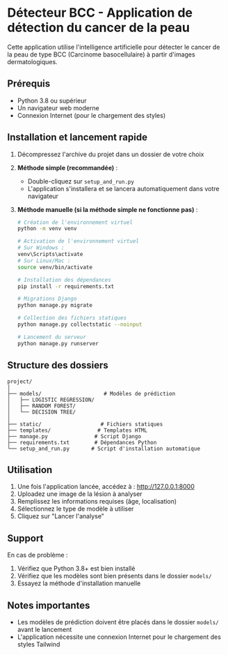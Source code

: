 # Détecteur BCC - Application de détection du cancer de la peau

Cette application utilise l'intelligence artificielle pour détecter le cancer de la peau de type BCC (Carcinome basocellulaire) à partir d'images dermatologiques.

## Prérequis

- Python 3.8 ou supérieur
- Un navigateur web moderne
- Connexion Internet (pour le chargement des styles)

## Installation et lancement rapide

1. Décompressez l'archive du projet dans un dossier de votre choix

2. **Méthode simple (recommandée)** :
   - Double-cliquez sur `setup_and_run.py`
   - L'application s'installera et se lancera automatiquement dans votre navigateur

3. **Méthode manuelle (si la méthode simple ne fonctionne pas)** :
   ```bash
   # Création de l'environnement virtuel
   python -m venv venv

   # Activation de l'environnement virtuel
   # Sur Windows :
   venv\Scripts\activate
   # Sur Linux/Mac :
   source venv/bin/activate

   # Installation des dépendances
   pip install -r requirements.txt

   # Migrations Django
   python manage.py migrate

   # Collection des fichiers statiques
   python manage.py collectstatic --noinput

   # Lancement du serveur
   python manage.py runserver
   ```

## Structure des dossiers

```
project/
│
├── models/                    # Modèles de prédiction
│   ├── LOGISTIC REGRESSION/  
│   ├── RANDOM FOREST/
│   └── DECISION TREE/
│
├── static/                   # Fichiers statiques
├── templates/               # Templates HTML
├── manage.py               # Script Django
├── requirements.txt        # Dépendances Python
└── setup_and_run.py       # Script d'installation automatique
```

## Utilisation

1. Une fois l'application lancée, accédez à : http://127.0.0.1:8000
2. Uploadez une image de la lésion à analyser
3. Remplissez les informations requises (âge, localisation)
4. Sélectionnez le type de modèle à utiliser
5. Cliquez sur "Lancer l'analyse"

## Support

En cas de problème :
1. Vérifiez que Python 3.8+ est bien installé
2. Vérifiez que les modèles sont bien présents dans le dossier `models/`
3. Essayez la méthode d'installation manuelle

## Notes importantes

- Les modèles de prédiction doivent être placés dans le dossier `models/` avant le lancement
- L'application nécessite une connexion Internet pour le chargement des styles Tailwind